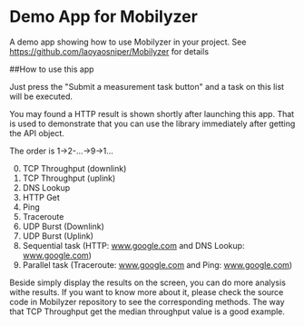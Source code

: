 Demo App for Mobilyzer
=============================

A demo app showing how to use Mobilyzer in your project. See https://github.com/laoyaosniper/Mobilyzer for details

##How to use this app

Just press the "Submit a measurement task button" and a task on this list will be executed. 

You may found a HTTP result is shown shortly after launching this app. That is used to demonstrate that you can use the library immediately after getting the API object.

The order is 1->2-...->9->1...

0. TCP Throughput (downlink)
1. TCP Throughput (uplink)
2. DNS Lookup
3. HTTP Get
4. Ping
5. Traceroute
6. UDP Burst (Downlink)
7. UDP Burst (Uplink)
8. Sequential task (HTTP: www.google.com and DNS Lookup: www.google.com)
9. Parallel task (Traceroute: www.google.com and Ping: www.google.com)

Beside simply display the results on the screen, you can do more analysis withe results. If you want to know more about it, please check the source code in Mobilyzer repository to see the corresponding methods. The way that TCP Throughput get the median throughput value is a good example.
